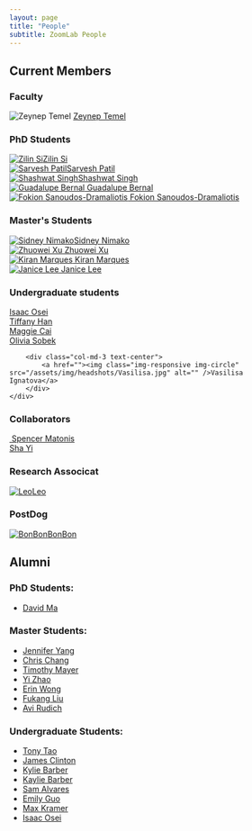 ```yaml
---
layout: page
title: "People"
subtitle: ZoomLab People
---
```


## Current Members

### Faculty

<div class="container-fluid">
	<div class="row">
		<div class="col-md-4 text-center">
			<img class="img-responsive img-circle" src="/assets/img/headshots/Zeynep.png" alt="Zeynep Temel" />
			<a href="https://www.ri.cmu.edu/ri-faculty/zeynep-temel/">Zeynep Temel</a>
		</div>
	</div>
</div>

<!-- ### Postdoctoral Scholars -->
<!-- <div class="container-fluid">
	<div class="row">
		<div class="col-md-3 text-center">
			<a href="">
			<img class="img-responsive img-circle" src="/assets/img/headshots/Spencer.jpeg" alt="" />
			Spencer Matonis</a>
		</div>
		<div class="col-md-3 text-center">
			<a href="https://www.ri.cmu.edu/ri-people/yisha-sha-yi/">
			<img class="img-responsive img-circle" src="/assets/img/headshots/Yisha.png" alt="" />Sha Yi</a>
		</div>
	</div>
</div> -->

### PhD Students

<div class="container-fluid">
	<div class="row">
		<div class="col-md-3 text-center">
			<a href="https://si-lynnn.github.io/"><img class="img-responsive img-circle" src="/assets/img/headshots/Zilin.png" alt="Zilin Si" />Zilin Si</a>
		</div>
		<div class="col-md-3 text-center">
			<a href="https://servo97.github.io/"><img class="img-responsive img-circle" src="/assets/img/headshots/Sarvesh.jpg" alt="Sarvesh Patil" />Sarvesh Patil</a>
		</div>
		<div class="col-md-3 text-center">
			<a href="https://www.linkedin.com/in/shashwat-1singh/"><img class="img-responsive img-circle" src="/assets/img/headshots/Shashwat.jpg" alt="Shashwat Singh" />Shashwat Singh</a>
		</div>
		<div class="col-md-3 text-center">
			<a href=""><img class="img-responsive img-circle" src="/assets/img/headshots/Guadalupe.jpg" alt="Guadalupe Bernal" /> Guadalupe Bernal </a>
		</div>
		<div class="col-md-3 text-center">
			<a href=""><img class="img-responsive img-circle" src="/assets/img/headshots/Fokion.JPG" alt="Fokion Sanoudos-Dramaliotis" /> Fokion Sanoudos-Dramaliotis </a>
		</div>
	</div>
</div>

### Master's Students

<div class="container-fluid">
	<div class="row">
		<div class="col-md-3 text-center">
			<a href="https://snibo.me"><img class="img-responsive img-circle" src="/assets/img/headshots/Sidney.jpg" alt="Sidney Nimako" />Sidney Nimako</a>
		</div>
		<div class="col-md-3 text-center">
			<a href=""><img class="img-responsive img-circle" src="/assets/img/logo/ZoomLab.PNG" alt="Zhuowei Xu" /> Zhuowei Xu </a>
		</div>
		<div class="col-md-3 text-center">
			<a href="https://www.linkedin.com/in/kmarques832/"><img class="img-responsive img-circle" src="/assets/img/headshots/Kiran.jpg" alt="Kiran Marques" /> Kiran Marques </a>
		</div>
		<div class="col-md-3 text-center">
			<a href="http://janicesylee.github.io/"><img class="img-responsive img-circle" src="/assets/img/headshots/Janice.png" alt="Janice Lee" /> Janice Lee </a>
		</div>
	</div>
</div>

### Undergraduate students

<div class="container-fluid">
	<div class="row">
		<div class="col-md-3 text-center">
			<a href=""><img class="img-responsive img-circle" src="/assets/img/logo/ZoomLab.PNG" alt="" />Isaac Osei</a>
		</div>
		<div class="col-md-3 text-center">
			<a href=""><img class="img-responsive img-circle" src="/assets/img/headshots/Tiffany.jpg" alt="" />Tiffany Han</a>
		</div>
		<div class="col-md-3 text-center">
			<a href=""><img class="img-responsive img-circle" src="/assets/img/headshots/Maggie.jpg" alt="" />Maggie Cai</a>
		</div>
		<div class="col-md-3 text-center">
			<a href=""><img class="img-responsive img-circle" src="/assets/img/headshots/Olivia.jpg" alt="" />Olivia Sobek</a>
		</div>

		<div class="col-md-3 text-center">
			<a href=""><img class="img-responsive img-circle" src="/assets/img/headshots/Vasilisa.jpg" alt="" />Vasilisa Ignatova</a>
		</div>
	</div>
</div>

### Collaborators
<div class="container-fluid">
	<div class="row">
		<div class="col-md-3 text-center">
			<a href="">
			<img class="img-responsive img-circle" src="/assets/img/headshots/Spencer.jpeg" alt="" />
			Spencer Matonis</a>
		</div>
		<div class="col-md-3 text-center">
			<a href="https://www.ri.cmu.edu/ri-people/yisha-sha-yi/">
			<img class="img-responsive img-circle" src="/assets/img/headshots/Yisha.png" alt="" />Sha Yi</a>
		</div>
	</div>
</div>

### Research Associcat

<div class="container-fluid">
<div class="row">
<div class="col-md-3 text-center">
	<a href="#"><img class="img-responsive img-circle" src="/assets/img/headshots/Leo.png" alt="Leo" />Leo</a>
</div>

</div>
</div>

### PostDog

<div class="container-fluid">
<div class="row">
<div class="col-md-3 text-center">
	<a href="#"><img class="img-responsive img-circle" src="/assets/img/logo/ZoomLab.PNG" alt="BonBon" />BonBon</a>
</div>

</div>
</div>


## Alumni

### PhD Students:
- [David Ma](http://www.edayaxin.com/)

### Master Students:
- [Jennifer Yang]()
- [Chris Chang]()
- [Timothy Mayer]()
- [Yi Zhao]()
- [Erin Wong](https://www.linkedin.com/in/erinwong/)
- [Fukang Liu](https://fukangl.github.io/)
- [Avi Rudich](https://www.linkedin.com/in/avi-rudich/)

### Undergraduate Students:
- [Tony Tao](https://www.linkedin.com/in/tony-long-tao/)
- [James Clinton](https://www.linkedin.com/in/james-clinton1/)
- [Kylie Barber](https://www.linkedin.com/in/kylie-marie-barber/)
- [Kaylie Barber](https://www.linkedin.com/in/kaylie-alexandra-barber/)
- [Sam Alvares](https://www.linkedin.com/in/sam-alvares-178314172/)
- [Emily Guo](https://www.linkedin.com/in/emily-guo17/)
- [Max Kramer]()
- [Isaac Osei]()
<!-- ### Visiting Researchers: -->
<!-- ### Collaborators -->
